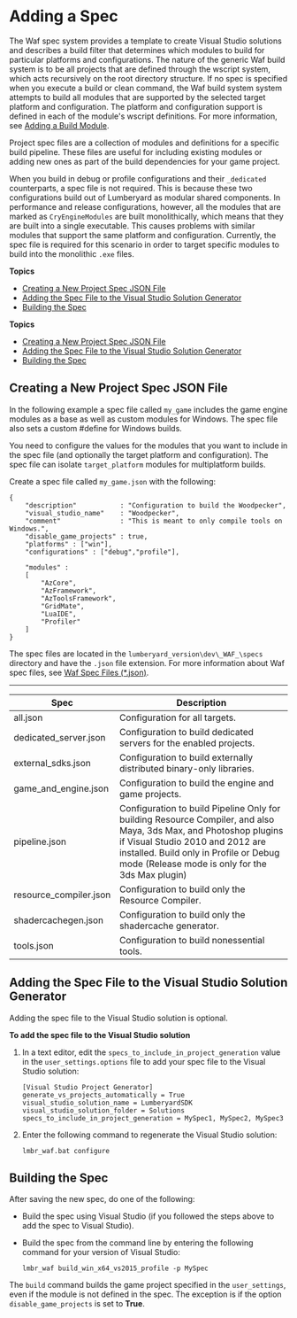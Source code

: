 # Adding a Spec<a name="waf-using-spec"></a>

The Waf spec system provides a template to create Visual Studio solutions and describes a build filter that determines which modules to build for particular platforms and configurations\. The nature of the generic Waf build system is to be all projects that are defined through the wscript system, which acts recursively on the root directory structure\. If no spec is specified when you execute a build or clean command, the Waf build system system attempts to build all modules that are supported by the selected target platform and configuration\. The platform and configuration support is defined in each of the module's wscript definitions\. For more information, see [Adding a Build Module](waf-using-module.md)\.

Project spec files are a collection of modules and definitions for a specific build pipeline\. These files are useful for including existing modules or adding new ones as part of the build dependencies for your game project\.

When you build in debug or profile configurations and their `_dedicated` counterparts, a spec file is not required\. This is because these two configurations build out of Lumberyard as modular shared components\. In performance and release configurations, however, all the modules that are marked as `CryEngineModules` are built monolithically, which means that they are built into a single executable\. This causes problems with similar modules that support the same platform and configuration\. Currently, the spec file is required for this scenario in order to target specific modules to build into the monolithic `.exe` files\.

**Topics**
+ [Creating a New Project Spec JSON File](#add-spec-new-json-file)
+ [Adding the Spec File to the Visual Studio Solution Generator](#add-spec-vs-solution-generator)
+ [Building the Spec](#add-spec-build-spec)

**Topics**
+ [Creating a New Project Spec JSON File](#add-spec-new-json-file)
+ [Adding the Spec File to the Visual Studio Solution Generator](#add-spec-vs-solution-generator)
+ [Building the Spec](#add-spec-build-spec)

## Creating a New Project Spec JSON File<a name="add-spec-new-json-file"></a>

In the following example a spec file called `my_game` includes the game engine modules as a base as well as custom modules for Windows\. The spec file also sets a custom \#define for Windows builds\.

You need to configure the values for the modules that you want to include in the spec file \(and optionally the target platform and configuration\)\. The spec file can isolate `target_platform` modules for multiplatform builds\.

Create a spec file called `my_game.json` with the following:

```
{
    "description"           : "Configuration to build the Woodpecker",
    "visual_studio_name"    : "Woodpecker",
    "comment"               : "This is meant to only compile tools on Windows.",
    "disable_game_projects" : true,
    "platforms" : ["win"],
    "configurations" : ["debug","profile"],

    "modules" :
    [
        "AzCore",
        "AzFramework",        
        "AzToolsFramework",
        "GridMate",
        "LuaIDE",
        "Profiler"
    ]
}
```

The spec files are located in the `lumberyard_version\dev\_WAF_\specs` directory and have the `.json` file extension\. For more information about Waf spec files, see [Waf Spec Files \(\*\.json\)](waf-files-spec-file.md)\.


****  

| Spec | Description | 
| --- | --- | 
| all\.json | Configuration for all targets\. | 
| dedicated\_server\.json | Configuration to build dedicated servers for the enabled projects\. | 
| external\_sdks\.json | Configuration to build externally distributed binary\-only libraries\. | 
| game\_and\_engine\.json | Configuration to build the engine and game projects\. | 
| pipeline\.json | Configuration to build Pipeline Only for building Resource Compiler, and also Maya, 3ds Max, and Photoshop plugins if Visual Studio 2010 and 2012 are installed\. Build only in Profile or Debug mode \(Release mode is only for the 3ds Max plugin\) | 
| resource\_compiler\.json | Configuration to build only the Resource Compiler\. | 
| shadercachegen\.json | Configuration to build only the shadercache generator\. | 
| tools\.json | Configuration to build nonessential tools\. | 

## Adding the Spec File to the Visual Studio Solution Generator<a name="add-spec-vs-solution-generator"></a>

Adding the spec file to the Visual Studio solution is optional\.

**To add the spec file to the Visual Studio solution**

1. In a text editor, edit the `specs_to_include_in_project_generation` value in the `user_settings.options` file to add your spec file to the Visual Studio solution:

   ```
   [Visual Studio Project Generator]
   generate_vs_projects_automatically = True
   visual_studio_solution_name = LumberyardSDK
   visual_studio_solution_folder = Solutions
   specs_to_include_in_project_generation = MySpec1, MySpec2, MySpec3
   ```

1. Enter the following command to regenerate the Visual Studio solution: 

   ```
   lmbr_waf.bat configure
   ```

## Building the Spec<a name="add-spec-build-spec"></a>

After saving the new spec, do one of the following:
+ Build the spec using Visual Studio \(if you followed the steps above to add the spec to Visual Studio\)\.
+ Build the spec from the command line by entering the following command for your version of Visual Studio: 

  ```
  lmbr_waf build_win_x64_vs2015_profile -p MySpec
  ```

The `build` command builds the game project specified in the `user_settings`, even if the module is not defined in the spec\. The exception is if the option `disable_game_projects` is set to **True**\.